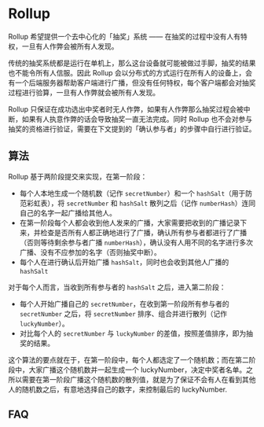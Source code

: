 # Rollup
Rollup 希望提供一个去中心化的「抽奖」系统 —— 在抽奖的过程中没有人有特权，一旦有人作弊会被所有人发现。

传统的抽奖系统都是运行在单机上，那么这台设备就可能被做过手脚，抽奖的结果也不能令所有人信服。因此 Rollup 会以分布式的方式运行在所有人的设备上，会有一个后端服务器帮助客户端进行广播，但没有任何特权，每个客户端都会对抽奖过程进行验算，一旦有人作弊就会被所有人发现。

Rollup 只保证在成功选出中奖者时无人作弊，如果有人作弊那么抽奖过程会被中断，如果有人执意作弊的话会导致抽奖一直无法完成。同时 Rollup 也不会对参与抽奖的资格进行验证，需要在下文提到的「确认参与者」的步骤中自行进行验证。

## 算法

Rollup 基于两阶段提交来实现，在第一阶段：

- 每个人本地生成一个随机数（记作 `secretNumber`）和一个 `hashSalt`（用于防范彩虹表），将 `secretNumber` 和 `hashSalt` 散列之后（记作 `numberHash`）连同自己的名字一起广播给其他人。
- 在第一阶段每个人都会收到他人发来的广播，大家需要把收到的广播记录下来，并检查是否所有人都正确地进行了广播，确认所有参与者都进行了广播（否则等待剩余参与者广播 `numberHash`），确认没有人用不同的名字进行多次广播、没有不应参加的名字（否则抽奖中断）。
- 每个人在进行确认后开始广播 `hashSalt`，同时也会收到其他人广播的 `hashSalt`

对于每个人而言，当收到所有参与者的 `hashSalt` 之后，进入第二阶段：

- 每个人开始广播自己的 `secretNumber`，在收到第一阶段所有参与者的 `secretNumber` 之后，将 `secretNumber` 排序、组合并进行散列（记作 `luckyNumber`）。
- 对比每个人的 `secretNumber` 与 `luckyNumber` 的差值，按照差值排序，即为抽奖的结果。

这个算法的要点就在于，在第一阶段中，每个人都选定了一个随机数；而在第二阶段中，大家广播这个随机数并一起生成一个 luckyNumber，决定中奖者名单。之所以需要在第一阶段广播这个随机数的散列值，就是为了保证不会有人在看到其他人的随机数之后，有意地选择自己的数字，来控制最后的 luckyNumber.

## FAQ
